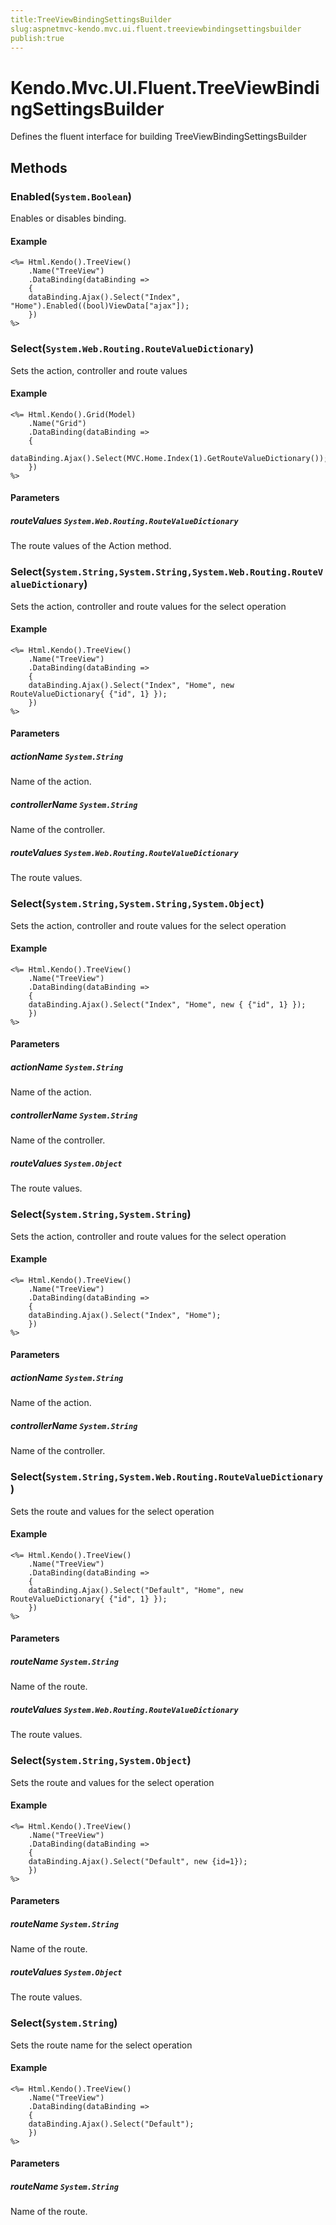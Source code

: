 ```yaml
---
title:TreeViewBindingSettingsBuilder
slug:aspnetmvc-kendo.mvc.ui.fluent.treeviewbindingsettingsbuilder
publish:true
---
```


# Kendo.Mvc.UI.Fluent.TreeViewBindingSettingsBuilder
Defines the fluent interface for building TreeViewBindingSettingsBuilder



## Methods

### Enabled(`System.Boolean`)
Enables or disables binding.


#### Example

    <%= Html.Kendo().TreeView()
        .Name("TreeView")
        .DataBinding(dataBinding =>
        {
        dataBinding.Ajax().Select("Index", "Home").Enabled((bool)ViewData["ajax"]);
        })
    %>
        




### Select(`System.Web.Routing.RouteValueDictionary`)
Sets the action, controller and route values


#### Example

    <%= Html.Kendo().Grid(Model)
        .Name("Grid")
        .DataBinding(dataBinding =>
        {
        dataBinding.Ajax().Select(MVC.Home.Index(1).GetRouteValueDictionary());
        })
    %>
        


#### Parameters

##### routeValues `System.Web.Routing.RouteValueDictionary`
The route values of the Action method.




### Select(`System.String,System.String,System.Web.Routing.RouteValueDictionary`)
Sets the action, controller and route values for the select operation


#### Example

    <%= Html.Kendo().TreeView()
        .Name("TreeView")
        .DataBinding(dataBinding =>
        {
        dataBinding.Ajax().Select("Index", "Home", new RouteValueDictionary{ {"id", 1} });
        })
    %>
        


#### Parameters

##### actionName `System.String`
Name of the action.

##### controllerName `System.String`
Name of the controller.

##### routeValues `System.Web.Routing.RouteValueDictionary`
The route values.




### Select(`System.String,System.String,System.Object`)
Sets the action, controller and route values for the select operation


#### Example

    <%= Html.Kendo().TreeView()
        .Name("TreeView")
        .DataBinding(dataBinding =>
        {
        dataBinding.Ajax().Select("Index", "Home", new { {"id", 1} });
        })
    %>
        


#### Parameters

##### actionName `System.String`
Name of the action.

##### controllerName `System.String`
Name of the controller.

##### routeValues `System.Object`
The route values.




### Select(`System.String,System.String`)
Sets the action, controller and route values for the select operation


#### Example

    <%= Html.Kendo().TreeView()
        .Name("TreeView")
        .DataBinding(dataBinding =>
        {
        dataBinding.Ajax().Select("Index", "Home");
        })
    %>
        


#### Parameters

##### actionName `System.String`
Name of the action.

##### controllerName `System.String`
Name of the controller.




### Select(`System.String,System.Web.Routing.RouteValueDictionary`)
Sets the route and values for the select operation


#### Example

    <%= Html.Kendo().TreeView()
        .Name("TreeView")
        .DataBinding(dataBinding =>
        {
        dataBinding.Ajax().Select("Default", "Home", new RouteValueDictionary{ {"id", 1} });
        })
    %>
        


#### Parameters

##### routeName `System.String`
Name of the route.

##### routeValues `System.Web.Routing.RouteValueDictionary`
The route values.




### Select(`System.String,System.Object`)
Sets the route and values for the select operation


#### Example

    <%= Html.Kendo().TreeView()
        .Name("TreeView")
        .DataBinding(dataBinding =>
        {
        dataBinding.Ajax().Select("Default", new {id=1});
        })
    %>
        


#### Parameters

##### routeName `System.String`
Name of the route.

##### routeValues `System.Object`
The route values.




### Select(`System.String`)
Sets the route name for the select operation


#### Example

    <%= Html.Kendo().TreeView()
        .Name("TreeView")
        .DataBinding(dataBinding =>
        {
        dataBinding.Ajax().Select("Default");
        })
    %>
        


#### Parameters

##### routeName `System.String`
Name of the route.






